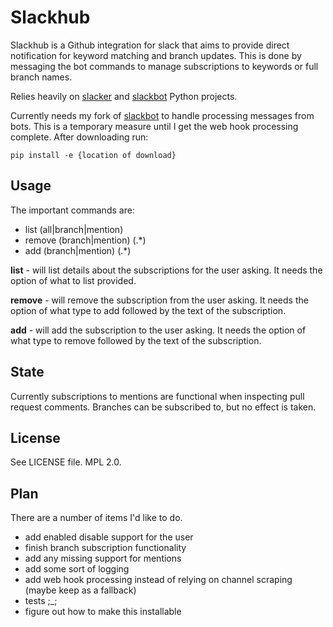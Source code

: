 Slackhub
========================

Slackhub is a Github integration for slack that aims to provide direct notification for keyword matching and branch
updates.  This is done by messaging the bot commands to manage subscriptions to keywords or full branch names.  

Relies heavily on [slacker](https://github.com/os/slacker) and [slackbot](https://github.com/lins05/slackbot) Python 
projects.

Currently needs my fork of [slackbot](https://github.com/phospodka/slackbot) to handle processing messages from bots.
This is a temporary measure until I get the web hook processing complete.  After downloading run:

`pip install -e {location of download}`

Usage
------------------------

The important commands are:

* list (all|branch|mention)
* remove (branch|mention) (.*)
* add (branch|mention) (.*)

**list** - will list details about the subscriptions for the user asking.  It needs the option of what to list provided.

**remove** - will remove the subscription from the user asking.  It needs the option of what type to 
add followed by the text of the subscription. 
 
**add** - will add the subscription to the user asking.  It needs the option of what type to 
remove followed by the text of the subscription.
 
State
-------------------------

Currently subscriptions to mentions are functional when inspecting pull request comments.  Branches can be subscribed 
to, but no effect is taken.

License
-------------------------------

See LICENSE file.  MPL 2.0.

Plan
-------------------------

There are a number of items I'd like to do.

* add enabled disable support for the user
* finish branch subscription functionality
* add any missing support for mentions
* add some sort of logging
* add web hook processing instead of relying on channel scraping (maybe keep as a fallback)
* tests ;_;
* figure out how to make this installable
